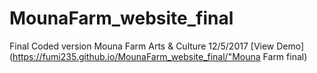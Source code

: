 # MounaFarm_website_final
Final Coded version Mouna Farm Arts & Culture
12/5/2017
[View Demo](https://fumi235.github.io/MounaFarm_website_final/"Mouna Farm final)